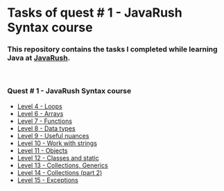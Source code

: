 # <a name="start"></a> Tasks of quest # 1 - JavaRush Syntax course

### This repository contains the tasks I completed while learning **Java** at [JavaRush](https://javarush.com/).  

<br>

### Quest # 1 - JavaRush Syntax course

- <a href="">Level 4 - Loops</a>
- <a href="">Level 6 - Arrays</a>
- <a href="">Level 7 - Functions</a>
- <a href="">Level 8 - Data types</a>
- <a href="">Level 9 - Useful nuances</a>
- <a href="">Level 10 - Work with strings</a>
- <a href="">Level 11 - Objects</a>
- <a href="">Level 12 - Classes and static</a>
- <a href="">Level 13 - Collections, Generics</a>
- <a href="">Level 14 - Collections (part 2)</a>
- <a href="">Level 15 - Exceptions</a>
